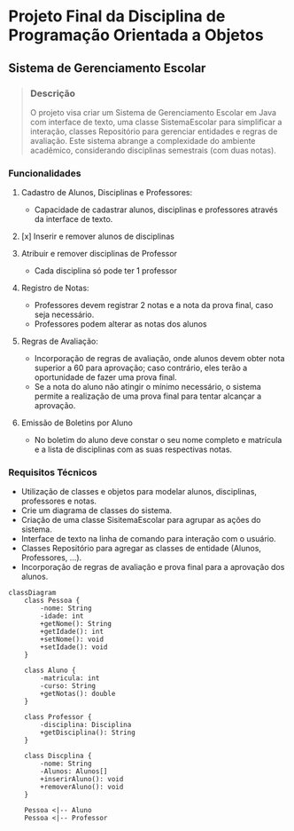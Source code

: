 # Projeto Final da Disciplina de Programação Orientada a Objetos

## Sistema de Gerenciamento Escolar

>### Descrição
>O projeto visa criar um Sistema de Gerenciamento Escolar em Java com interface de texto, uma classe SistemaEscolar para simplificar a interação, classes Repositório para gerenciar entidades e regras de avaliação. Este sistema abrange a complexidade do ambiente acadêmico, considerando disciplinas semestrais (com duas notas).

### Funcionalidades
1. Cadastro de Alunos, Disciplinas e Professores:
    * Capacidade de cadastrar alunos, disciplinas e professores através da interface de texto.

2. [x] Inserir e remover alunos de disciplinas

3. Atribuir e remover disciplinas de Professor
    * Cada disciplina só pode ter 1 professor 

4. Registro de Notas:
    * Professores devem registrar 2 notas e a nota da prova final, caso seja necessário.
    * Professores podem alterar as notas dos alunos

5. Regras de Avaliação:
    * Incorporação de regras de avaliação, onde alunos devem obter nota superior a 60 para aprovação; caso contrário, eles terão a oportunidade de fazer uma prova final.
    * Se a nota do aluno não atingir o mínimo necessário, o sistema permite a realização de uma prova final para tentar alcançar a aprovação.

6. Emissão de Boletins por Aluno
    * No boletim do aluno deve constar o seu nome completo e matrícula e a lista de disciplinas com as suas respectivas notas.

### Requisitos Técnicos
* Utilização de classes e objetos para modelar alunos, disciplinas, professores e notas.
* Crie um diagrama de classes do sistema.
* Criação de uma classe SisitemaEscolar para agrupar as ações do sistema.
* Interface de texto na linha de comando para interação com o usuário.
* Classes Repositório para agregar as classes de entidade (Alunos, Professores, …).
* Incorporação de regras de avaliação e prova final para a aprovação dos alunos.




```mermaid
classDiagram
    class Pessoa {
        -nome: String
        -idade: int
        +getNome(): String
        +getIdade(): int
        +setNome(): void
        +setIdade(): void
    }

    class Aluno {
        -matricula: int
        -curso: String
        +getNotas(): double
    }

    class Professor {
        -disciplina: Disciplina
        +getDisciplina(): String
    }

    class Discplina {
        -nome: String
        -Alunos: Alunos[]
        +inserirAluno(): void
        +removerAluno(): void
    }

    Pessoa <|-- Aluno
    Pessoa <|-- Professor
```
